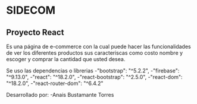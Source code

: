 # SIDECOM
## Proyecto React

Es una página de e-commerce con la cual puede hacer las funcionalidades de ver los diferentes productos
sus caracteriscas como costo nombre y escoger y comprar la cantidad que usted desea.

Se uso las dependencias o librerias
-"bootstrap": "^5.2.2",
-"firebase": "^9.13.0",
-"react": "^18.2.0",
-"react-bootstrap": "^2.5.0",
-"react-dom": "^18.2.0",
-"react-router-dom": "^6.4.2"

Desarrollado por:
-Anais Bustamante Torres